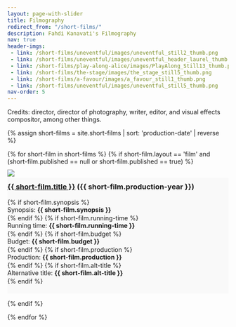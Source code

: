 ```yaml
---
layout: page-with-slider
title: Filmography
redirect_from: "/short-films/"
description: Fahdi Kanavati's Filmography
nav: true
header-imgs:
 - link: /short-films/uneventful/images/uneventful_still2_thumb.png
 - link: /short-films/uneventful/images/uneventful_header_laurel_thumb.jpg
 - link: /short-films/play-along-alice/images/PlayAlong_Still13_thumb.png
 - link: /short-films/the-stage/images/the_stage_still5_thumb.png
 - link: /short-films/a-favour/images/a_favour_still1_thumb.png
 - link: /short-films/uneventful/images/uneventful_still5_thumb.png
nav-order: 5
---
```


Credits: director, director of photography, writer, editor, and visual effects compositor, among other things.


{% assign short-films = site.short-films | sort: 'production-date' | reverse %}
<div class="row">
{% for short-film in short-films %}
{% if short-film.layout == 'film' and (short-film.published == null or short-film.published == true)  %}
<div class="col-sm-6 panel-outer">
<div class="panel-inner">

<div class="image">
    <a href="{{ short-film.url }}"><img class="img-responsive" src="{{ short-film.url }}/{{ short-film.thumbnail }}"></a>
  </div>
    <div class="col-xs-12 panel-content">
      <h3 class="text-uppercase" style="margin-top: 3px;"><a href="{{ short-film.url }}">{{ short-film.title }}</a><span class=""> ({{ short-film.production-year }})</span></h3>
  {% if short-film.synopsis %}<p>Synopsis: <strong>{{ short-film.synopsis }}</strong></p>{% endif %}
  {% if short-film.running-time %}<p>Running time: <strong>{{ short-film.running-time }}</strong></p>{% endif %}
  {% if short-film.budget %}<p>Budget: <strong>{{ short-film.budget }}</strong></p>{% endif %}
  {% if short-film.production %}<p>Production: <strong>{{ short-film.production }}</strong></p>{% endif %}
  {% if short-film.alt-title %}<p>Alternative title: <strong>{{ short-film.alt-title }}</strong></p>{% endif %}
  </div>
  </div>
</div>

  {% endif %}

{% endfor %}
  </div>

<style>

  .panel-content {
    padding-bottom: 20px;
     background-color: #f9f9f9;
  }
  .panel-outer {
    margin-top: 10px;
    display: block;
    overflow: hidden;
    position: relative;
    text-decoration: none;
    overflow: hidden;


  }
  .panel-content h3 {
    padding-top: 10px;
  }
  .panel-content p{
    margin: 0 0 2px;
    font-size:14px;
  }
</style>


